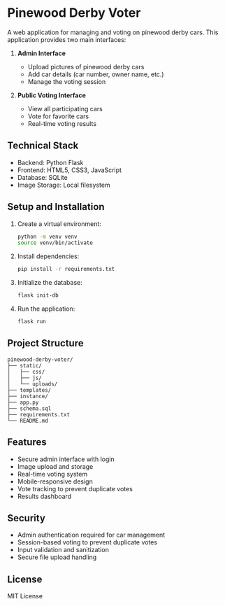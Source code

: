 # Pinewood Derby Voter

A web application for managing and voting on pinewood derby cars. This application provides two main interfaces:

1. **Admin Interface**
   - Upload pictures of pinewood derby cars
   - Add car details (car number, owner name, etc.)
   - Manage the voting session

2. **Public Voting Interface**
   - View all participating cars
   - Vote for favorite cars
   - Real-time voting results

## Technical Stack

- Backend: Python Flask
- Frontend: HTML5, CSS3, JavaScript
- Database: SQLite
- Image Storage: Local filesystem

## Setup and Installation

1. Create a virtual environment:
   ```bash
   python -m venv venv
   source venv/bin/activate
   ```

2. Install dependencies:
   ```bash
   pip install -r requirements.txt
   ```

3. Initialize the database:
   ```bash
   flask init-db
   ```

4. Run the application:
   ```bash
   flask run
   ```

## Project Structure

```
pinewood-derby-voter/
├── static/
│   ├── css/
│   ├── js/
│   └── uploads/
├── templates/
├── instance/
├── app.py
├── schema.sql
├── requirements.txt
└── README.md
```

## Features

- Secure admin interface with login
- Image upload and storage
- Real-time voting system
- Mobile-responsive design
- Vote tracking to prevent duplicate votes
- Results dashboard

## Security

- Admin authentication required for car management
- Session-based voting to prevent duplicate votes
- Input validation and sanitization
- Secure file upload handling

## License

MIT License
